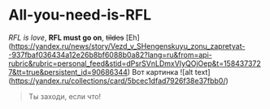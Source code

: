 # All-you-need-is-RFL
*RFL is love*, **RFL must go on**, ~~tildes~~ 
[Eh] (https://yandex.ru/news/story/Vezd_v_SHengenskuyu_zonu_zapretyat--937fbaf036434a12e26b8bf6088b0a82?lang=ru&from=api-rubric&rubric=personal_feed&stid=dPsrSVnLDmxVIyQOjOep&t=1584373727&tt=true&persistent_id=90686344)
Вот картинка ![alt text] (https://yandex.ru/collections/card/5bcec1dfad7926f38e37fbb0/)
> Ты заходи, если что!

